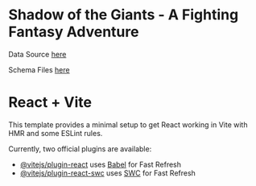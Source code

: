 # Shadow of the Giants - A Fighting Fantasy Adventure

Data Source [here](https://docs.google.com/spreadsheets/d/1lInch-mQeW68Eh5g7XIvDrs0u0GdXCFrG-A9McTsquU/edit?usp=sharing)

Schema Files [here](https://dbdiagram.io/d/Capstone-2-Project-Fighting-Fantasy-65a0a129ac844320aec1ad21)


# React + Vite

This template provides a minimal setup to get React working in Vite with HMR and some ESLint rules.

Currently, two official plugins are available:

- [@vitejs/plugin-react](https://github.com/vitejs/vite-plugin-react/blob/main/packages/plugin-react/README.md) uses [Babel](https://babeljs.io/) for Fast Refresh
- [@vitejs/plugin-react-swc](https://github.com/vitejs/vite-plugin-react-swc) uses [SWC](https://swc.rs/) for Fast Refresh
